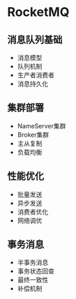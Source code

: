 # RocketMQ

## 消息队列基础
- 消息模型
- 队列机制
- 生产者消费者
- 消息持久化

## 集群部署
- NameServer集群
- Broker集群
- 主从复制
- 负载均衡

## 性能优化
- 批量发送
- 异步发送
- 消费者优化
- 网络调优

## 事务消息
- 半事务消息
- 事务状态回查
- 最终一致性
- 补偿机制 